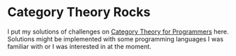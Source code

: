# Category Theory Rocks

I put my solutions of challenges on [Category Theory for Programmers](https://bartoszmilewski.com/2014/10/28/category-theory-for-programmers-the-preface/) here. Solutions might be implemented with some programming languages I was familiar with or I was interested in at the moment.